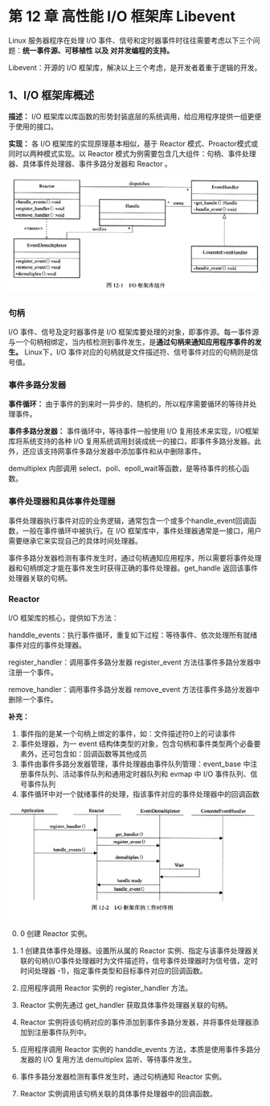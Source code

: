# 第 12 章 高性能 I/O 框架库 Libevent

Linux 服务器程序在处理 I/O 事件、信号和定时器事件时往往需要考虑以下三个问题：**统一事件源、可移植性 以及 对并发编程的支持。**

Libevent：开源的 I/O 框架库，解决以上三个考虑，是开发者着重于逻辑的开发。



## 1、I/O 框架库概述

**描述：** I/O 框架库以库函数的形势封装底层的系统调用，给应用程序提供一组更便于使用的接口。

**实现：** 各 I/O 框架库的实现原理基本相似，基于 Reactor 模式、Proactor模式或同时以两种模式实现。以 Reactor 模式为例需要包含几大组件：句柄、事件处理器、具体事件处理器、事件多路分发器和 Reactor 。



![](./Pic/12-1.png)

### 句柄

I/O 事件、信号及定时器事件是 I/O 框架库要处理的对象，即事件源。每一事件源与一个句柄相绑定，当内核检测到事件发生，是**通过句柄来通知应用程序事件的发生。** Linux下，I/O 事件对应的句柄就是文件描述符、信号事件对应的句柄则是信号值。



### 事件多路分发器

**事件循环：** 由于事件的到来时一异步的、随机的，所以程序需要循环的等待并处理事件。

**事件多路分发器：** 事件循环中，等待事件一般使用 I/O 复用技术来实现，I/O框架库将系统支持的各种 I/O 复用系统调用封装成统一的接口，即事件多路分发器。此外，还应该支持网事件多路分发器中添加事件和从中删除事件。

demultiplex 内部调用 select、poll、epoll_wait等函数，是等待事件的核心函数。



### 事件处理器和具体事件处理器

事件处理器执行事件对应的业务逻辑，通常包含一个或多个handle_event回调函数，一般在事件循环中被执行。在 I/O 框架库中，事件处理器通常是一接口，用户需要继承它来实现自己的具体时间处理器。

事件多路分发器检测有事件发生时，通过句柄通知应用程序，所以需要将事件处理器和句柄绑定才能在事件发生时获得正确的事件处理器。get_handle 返回该事件处理器关联的句柄。



### Reactor

I/O 框架库的核心，提供如下方法：

handdle_events：执行事件循环，重复如下过程：等待事件、依次处理所有就绪事件对应的事件处理器。

register_handler：调用事件多路分发器 register_event 方法往事件多路分发器中注册一个事件。

remove_handler：调用事件多路分发器 remove_event 方法往事件多路分发器中删除一个事件。



**补充：**

1. 事件指的是某一个句柄上绑定的事件，如：文件描述符0上的可读事件
2. 事件处理器，为一 event 结构体类型的对象，包含句柄和事件类型两个必备要素外，还可包含如：回调函数等其他成员
3. 事件由事件多路分发器管理，事件处理器由事件队列管理：event_base 中注册事件队列、活动事件队列和通用定时器队列和 evmap 中 I/O 事件队列、信号事件队列
4. 事件循环中对一个就绪事件的处理，指该事件对应的事件处理器中的回调函数



![](./Pic/12-2.png)

0. 0 创建 Reactor 实例。

0. 1 创建具体事件处理器。设置所从属的 Reactor 实例、指定与该事件处理器关联的句柄(I/O事件处理器时为文件描述符，信号事件处理器时为信号值，定时时间处理器 -1)，指定事件类型和目标事件对应的回调函数。
1. 应用程序调用 Reactor 实例的 register_handler 方法。
2. Reactor 实例先通过 get_handler 获取具体事件处理器关联的句柄。
3. Reactor 实例将该句柄对应的事件添加到事件多路分发器，并将事件处理器添加到注册事件队列中。
4. 应用程序调用 Reactor 实例的 handdle_events 方法，本质是使用事件多路分发器的 I/O 复用方法 demultiplex 监听、等待事件发生。
5. 事件多路分发器检测有事件发生时，通过句柄通知 Reactor 实例。
6. Reactor 实例调用该句柄关联的具体事件处理器中的回调函数。

